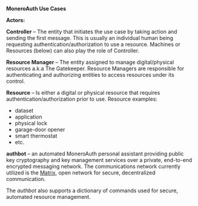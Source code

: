 **MoneroAuth Use Cases**

**Actors:**

**Controller** – The entity that initiates the use case by taking action and sending the first message. This is usually an individual human being requesting authentication/authorization to use a resource. Machines or Resources (below) can also play the role of Controller.

**Resource Manager** – The entity assigned to manage digital/physical resources a.k.a The Gatekeeper. Resource Managers are responsible for authenticating and authorizing entities to access resources under its control.

**Resource** – Is either a digital or physical resource that requires authentication/authorization prior to use. Resource examples:
+ dataset
+ application
+ physical lock
+ garage-door opener
+ smart thermostat
+ etc.

**authbot** – an automated MoneroAuth personal assistant providing public key cryptography and key management services over a private, end-to-end encrypted messaging network. The communications network currently utilized is the [Matrix](https://matrix.org/), open network for secure, decentralized communication.

The *authbot* also supports a dictionary of commands used for secure, automated resource management.
